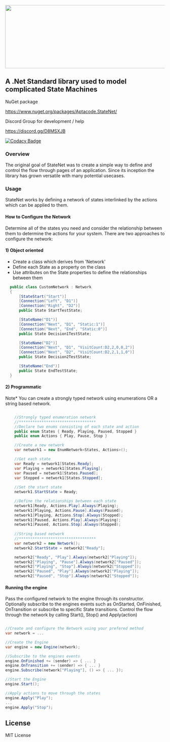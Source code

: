 <p align="center">
  <img width="600" height="200" src="https://raw.githubusercontent.com/Timmoth/Aptacode.StateNet/dev/Resources/Images/StateNetBanner.png">
</p>

## A .Net Standard library used to model complicated State Machines

NuGet package

https://www.nuget.org/packages/Aptacode.StateNet/

Discord Group for development / help

https://discord.gg/D8MSXJB

[![Codacy Badge](https://api.codacy.com/project/badge/Grade/bbdf96f5e1304d679e6addf01b2618a1)](https://www.codacy.com/manual/Timmoth/AptacodeStateNet?utm_source=github.com&amp;utm_medium=referral&amp;utm_content=Timmoth/AptacodeStateNet&amp;utm_campaign=Badge_Grade)

### Overview

The original goal of StateNet was to create a simple way to define and control the flow through pages of an application. Since its inception the library has grown versatile with many potential usecases.

### Usage

StateNet works by defining a network of states interlinked by the actions which can be applied to them. 

#### How to Configure the Network
Determine all of the states you need and consider the relationship between them to determine the actions for your system.
There are two approaches to configure the network:

#### 1) Object oriented
- Create a class which derives from 'Network'
- Define each State as a property on the class
- Use attributes on the State properties to define the relationships between them

```csharp
  public class CustomNetwork : Network
  {
      [StateStart("Start")]
      [Connection("Left", "D1")]
      [Connection("Right", "D2")]
      public State StartTestState;

      [StateName("D1")]
      [Connection("Next", "D1", "Static:1")]
      [Connection("Next", "End", "Static:0")]
      public State Decision1TestState;

      [StateName("D2")]
      [Connection("Next", "D1", "VisitCount:D2,2,0,0,2")]
      [Connection("Next", "D2", "VisitCount:D2,2,1,1,0")]
      public State Decision2TestState;

      [StateName("End")]
      public State EndTestState;
  }
```

#### 2) Programmatic
Note* You can create a strongly typed network using enumerations OR a string based network.
```csharp

	//Strongly typed enumeration network
	//**********************************
	//Declare two enums consisting of each state and action
	public enum States { Ready, Playing, Paused, Stopped }
	public enum Actions { Play, Pause, Stop }

	//Create a new network
	var network1 = new EnumNetwork<States, Actions>();

	//Get each state
	var Ready = network1[States.Ready];
	var Playing = network1[States.Playing];
	var Paused = network1[States.Paused];
	var Stopped = network1[States.Stopped];
	
	//Set the start state
	network1.StartState = Ready;

	//Define the relationships between each state
	network1[Ready, Actions.Play].Always(Playing);
	network1[Playing, Actions.Pause].Always(Paused);
	network1[Playing, Actions.Stop].Always(Stopped);
	network1[Paused, Actions.Play].Always(Playing);
	network1[Paused, Actions.Stop].Always(Stopped);
	
	//String based network
	//**********************************
	var network2 = new Network();
	network2.StartState = network2["Ready"];

	network2["Ready", "Play"].Always(network2["Playing"]);
	network2["Playing", "Pause"].Always(network2["Paused"]);
	network2["Playing", "Stop"].Always(network2["Stopped"]);
	network2["Paused", "Play"].Always(network2["Playing"]);
	network2["Paused", "Stop"].Always(network2["Stopped"]);
```

#### Running the engine
Pass the configured network to the engine through its constructor.
Optionally subscribe to the engines events such as OnStarted, OnFinished, OnTransition or subscribe to specific State transitions.
Control the flow through the network by calling Start(), Stop() and Apply(action)

```csharp

//Create and configure the Network using your prefered method
var network = ...

//Create the Engine
var engine = new Engine(network);

//Subscribe to the engines events
engine.OnFinished += (sender) => { ... }
engine.OnTransition += (sender) => { ... }
engine.Subscribe(network["Playing"], () => { ... });

//Start the Engine
engine.Start();

//Apply actions to move through the states
engine.Apply("Play");
...
engine.Apply("Stop");

```


## License

MIT License
